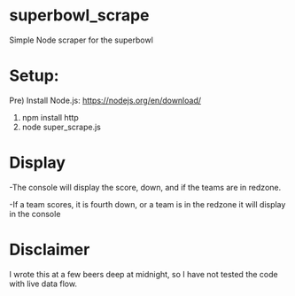 # superbowl_scrape
Simple Node scraper for the superbowl

# Setup:
Pre) Install Node.js: https://nodejs.org/en/download/
1) npm install http
2) node super_scrape.js

# Display
-The console will display the score, down, and if the teams are in redzone.

-If a team scores, it is fourth down, or a team is in the redzone it will display in the console

# Disclaimer
I wrote this at a few beers deep at midnight, so I have not tested the code with live data flow. 

